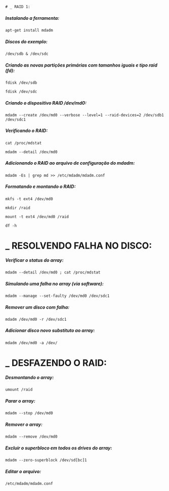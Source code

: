 
	# _	RAID 1:


##### Instalando a ferramenta:

	apt-get install mdadm

##### Discos do exemplo: 

	/dev/sdb & /dev/sdc

##### Criando as novas partições primárias com tamanhos iguais e tipo raid (fd):

	fdisk /dev/sdb
	
	fdisk /dev/sdc

##### Criando o dispositivo RAID /dev/md0:

	mdadm --create /dev/md0 --verbose --level=1 --raid-devices=2 /dev/sdb1 /dev/sdc1

##### Verificando o RAID:

	cat /proc/mdstat

	mdadm --detail /dev/md0

##### Adicionando o RAID ao arquivo de configuração do mdadm:

	mdadm -Es | grep md >> /etc/mdadm/mdadm.conf

##### Formatando e montando o RAID:

	mkfs -t ext4 /dev/md0
	
	mkdir /raid
	
	mount -t ext4 /dev/md0 /raid
	
	df -h

# _	RESOLVENDO FALHA NO DISCO:


##### Verificar o status do array:

	mdadm --detail /dev/md0 ; cat /proc/mdstat

##### Simulando uma falha no array (via software):

	mdadm --manage --set-faulty /dev/md0 /dev/sdc1

##### Remover um disco com falha:

	mdadm /dev/md0 -r /dev/sdc1

##### Adicionar disco novo substituto ao array:

	mdadm /dev/md0 -a /dev/


# _	DESFAZENDO O RAID:


##### Desmontando o array:

	umount /raid

##### Parar o array:

	mdadm --stop /dev/md0

##### Remover o array:

	mdadm --remove /dev/md0

##### Excluir o superbloco em todos os drives do array:

	mdadm --zero-superblock /dev/sd[bc]1

##### Editar o arquivo:

	/etc/mdadm/mdadm.conf